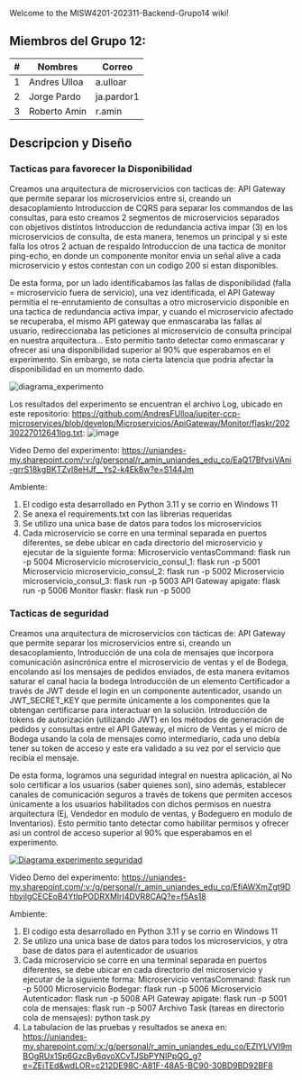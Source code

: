Welcome to the MISW4201-202311-Backend-Grupo14 wiki!


## Miembros del Grupo 12:
| # | Nombres | Correo |
|---|---------------|---------------|
| 1 | Andres Ulloa | a.ulloar  |
| 2 | Jorge Pardo | ja.pardor1  |
| 3 | Roberto Amin | r.amin  |


## Descripcion y Diseño

### Tacticas para favorecer la Disponibilidad

Creamos una arquitectura de microservicios con tacticas de:
API Gateway que permite separar los microservicios entre si, creando un desacoplamiento
Introduccion de CQRS para separar los commandos de las consultas, para esto creamos 2 segmentos de microservicios separados con objetivos distintos
Introduccion de redundancia activa impar (3) en los microservicios de consulta, de esta manera, tenemos un principal 
y si este falla los otros 2 actuan de respaldo Introduccion de una tactica de monitor ping-echo, 
en donde un componente monitor envia un señal alive a cada microservicio y estos contestan con un codigo 200 si estan disponibles.

De esta forma, por un lado identificabamos las fallas de disponibilidad (falla = microservicio fuera de servicio), 
una vez identificada, el API Gateway permitia el re-enrutamiento de consultas a otro microservicio disponible en una 
tactica de redundancia activa impar, y cuando el microservicio afectado se recuperaba, el mismo API gateway que enmascaraba 
las fallas al usuario, redireccionaba las peticiones al microservicio de consulta principal en nuestra arquitectura… 
Esto permitio tanto detectar como enmascarar y ofrecer asi una disponibilidad superior al 90% que esperabamos en el experimento. 
Sin embargo, se nota cierta latencia que podria afectar la disponibilidad en un momento dado.


![diagrama_experimento](https://user-images.githubusercontent.com/111446386/226238489-98f571ea-d8c1-4989-883c-451f0c17a738.jpg)


Los resultados del experimento se encuentran el archivo Log, ubicado en este repositorio: 
https://github.com/AndresFUlloa/jupiter-ccp-microservices/blob/develop/Microservicios/ApiGateway/Monitor/flaskr/20230227012641log.txt: ![image](https://user-images.githubusercontent.com/111446386/221460123-dd7432ab-c8c5-4c48-b20f-3086486918f4.png)

Video Demo del experimento:
https://uniandes-my.sharepoint.com/:v:/g/personal/r_amin_uniandes_edu_co/EaQ17BfvsiVAni-grrS18kgBKTZvI8eHJf__Ys2-k4Ek8w?e=S144Jm

Ambiente:
1. El codigo esta desarrollado en Python 3.11 y se corrio en Windows 11
2. Se anexa el requirements.txt con las librerias requeridas
3. Se utilizo una unica base de datos para todos los microservicios
4. Cada microservicio se corre en una terminal separada en puertos diferentes, se debe ubicar en cada directorio del microservicio y ejecutar de la siguiente forma:
  Microservicio ventasCommand: flask run -p 5004
  Microservicio microservicio_consul_1: flask run -p 5001
  Microservicio microservicio_consul_2: flask run -p 5002
  Microservicio microservicio_consul_3: flask run -p 5003
  API Gateway apigate: flask run -p 5006
  Monitor flaskr:      flask run -p 5000
  
### Tacticas de seguridad
Creamos una arquitectura de microservicios con tácticas de:
API Gateway que permite separar los microservicios entre si, creando un desacoplamiento, Introducción de una cola de mensajes que incorpora comunicación asincrónica entre el microservicio de ventas y el de Bodega, encolando así los mensajes de pedidos enviados, de esta manera evitamos saturar el canal hacia la bodega
Introducción de un elemento Certificador a través de JWT desde el login en un componente autenticador, usando un JWT_SECRET_KEY que permite únicamente a los componentes que la obtengan certificarse para interactuar en la solución.
Introducción de tokens de autorización (utilizando JWT) en los métodos de generación de pedidos y consultas entre el API Gateway, el micro de Ventas y el micro de Bodega usando la cola de mensajes como intermediario, cada uno debía tener su token de acceso y este era validado a su vez por el servicio que recibía el mensaje.

De esta forma, logramos una seguridad integral en nuestra aplicación, al No solo certificar a los usuarios (saber quienes son), sino además, establecer canales de comunicación seguros a través de tokens que permiten accesos únicamente a los usuarios habilitados con dichos permisos en nuestra arquitectura (Ej, Vendedor en modulo de ventas, y Bodeguero en modulo de Inventarios).  Esto permitio tanto detectar como habilitar permisos y ofrecer asi un control de acceso superior al 90% que esperabamos en el experimento. 

[![Diagrama experimento seguridad](https://user-images.githubusercontent.com/111446386/226237078-44563246-db37-49e9-8fa0-61309828484a.jpg)](https://uniandes-my.sharepoint.com/personal/r_amin_uniandes_edu_co/_layouts/15/stream.aspx?id=%2Fpersonal%2Fr%5Famin%5Funiandes%5Fedu%5Fco%2FDocuments%2FDemo%20experimento%20seguridad%2Emp4&wdLOR=c33D8B7B0%2DAE14%2D4E8D%2D9950%2D30354D6F3030&ga=1)

Video Demo del experimento:
https://uniandes-my.sharepoint.com/:v:/g/personal/r_amin_uniandes_edu_co/EfiAWXmZgt9DhbyilgCECEoB4YtIpPODRXMlrI4DVR8CAQ?e=f5As18

Ambiente:
1. El codigo esta desarrollado en Python 3.11 y se corrio en Windows 11
2. Se utilizo una unica base de datos para todos los microservicios, y otra base de datos para el autenticador de usuarios
3. Cada microservicio se corre en una terminal separada en puertos diferentes, se debe ubicar en cada directorio del microservicio y ejecutar de la siguiente forma:
  Microservicio ventasCommand: flask run -p 5000
  Microservicio Bodegar: flask run -p 5006
  Microservicio Autenticador: flask run -p 5008
  API Gateway apigate: flask run -p 5001
  cola de mensajes:      flask run -p 5007
  Archivo Task (tareas en directorio cola de mensajes):  python task.py
4. La tabulacion de las pruebas y resultados se anexa en: https://uniandes-my.sharepoint.com/:x:/g/personal/r_amin_uniandes_edu_co/EZlYLVVI9mBOgRUx1Sp6GzcBy6qvoXCvTJSbPYNIPpQG_g?e=ZEjTEd&wdLOR=c212DE98C-A81F-48A5-BC90-30BD9BD92BF8

